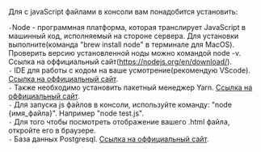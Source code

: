 Для c javaScript файлами в консоли вам понадобится установить:

`-`Node - программная платформа, которая транслирует JavaScript в машинный код, исполняемый на стороне сервера. Для установки выполните(команда "brew install node" в терминале для MacOS). Проверить версию установленной ноды можно командой node -v. Ссылка на оффициальный сайт(https://nodejs.org/en/download/). \
`-` IDE для работы с кодом на ваше усмотрение(рекомендую VScode). [Ссылка на оффициальный сайт](https://code.visualstudio.com). \
`-` Также необходимо установить пакетный менеджер Yarn. [Ссылка на оффициальный сайт](https://yarnpkg.com/getting-started/install). \
`-` Для запуска js файлов в консоли, используйте команду: "node {имя_файла}". Например "node test.js". \
`-` Для того чтобы посмотреть отображение вашего .html файла, откройте его в браузере. \
`-` База данных Postgresql. [Ссылка на оффициальный сайт](https://www.postgresql.org/download/).
